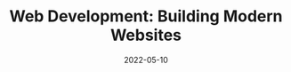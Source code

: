 ---
title: "Web Development: Building Modern Websites"
language: 'en'
image: "/images/dummyData_3.jpg"
description: "Learn the latest web development techniques and build stunning websites"
tags: ["Development", "Web", "Frontend"]
date: 2022-05-10
---